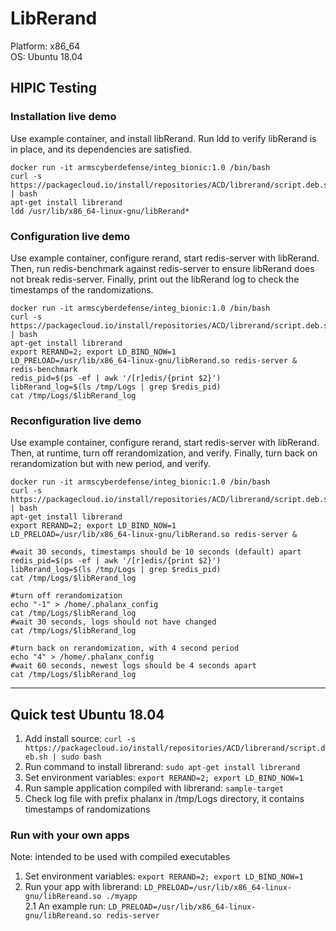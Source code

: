 # LibRerand
Platform: x86_64 \
OS: Ubuntu 18.04


## HIPIC Testing

### Installation live demo
Use example container, and install libRerand. Run ldd to verify libRerand is in place, and its dependencies are satisfied.

```
docker run -it armscyberdefense/integ_bionic:1.0 /bin/bash
curl -s https://packagecloud.io/install/repositories/ACD/librerand/script.deb.sh | bash
apt-get install librerand
ldd /usr/lib/x86_64-linux-gnu/libRerand*
```

### Configuration live demo
Use example container, configure rerand, start redis-server with libRerand. Then, run redis-benchmark against redis-server to ensure libRerand does not break redis-server. Finally, print out the libRerand log to check the timestamps of the randomizations.

```
docker run -it armscyberdefense/integ_bionic:1.0 /bin/bash
curl -s https://packagecloud.io/install/repositories/ACD/librerand/script.deb.sh | bash
apt-get install librerand
export RERAND=2; export LD_BIND_NOW=1
LD_PRELOAD=/usr/lib/x86_64-linux-gnu/libRerand.so redis-server &
redis-benchmark
redis_pid=$(ps -ef | awk '/[r]edis/{print $2}')
libRerand_log=$(ls /tmp/Logs | grep $redis_pid)
cat /tmp/Logs/$libRerand_log
```

### Reconfiguration live demo
Use example container, configure rerand, start redis-server with libRerand. Then, at runtime, turn off rerandomization, and verify. Finally, turn back on rerandomization but with new period, and verify.

```
docker run -it armscyberdefense/integ_bionic:1.0 /bin/bash
curl -s https://packagecloud.io/install/repositories/ACD/librerand/script.deb.sh | bash
apt-get install librerand
export RERAND=2; export LD_BIND_NOW=1
LD_PRELOAD=/usr/lib/x86_64-linux-gnu/libRerand.so redis-server &

#wait 30 seconds, timestamps should be 10 seconds (default) apart
redis_pid=$(ps -ef | awk '/[r]edis/{print $2}')
libRerand_log=$(ls /tmp/Logs | grep $redis_pid)
cat /tmp/Logs/$libRerand_log

#turn off rerandomization
echo "-1" > /home/.phalanx_config
cat /tmp/Logs/$libRerand_log
#wait 30 seconds, logs should not have changed
cat /tmp/Logs/$libRerand_log

#turn back on rerandomization, with 4 second period
echo "4" > /home/.phalanx_config
#wait 60 seconds, newest logs should be 4 seconds apart
cat /tmp/Logs/$libRerand_log
```

---------------------------------------------------------------------------------------------------------------------------

## Quick test Ubuntu 18.04
1. Add install source: ```curl -s https://packagecloud.io/install/repositories/ACD/librerand/script.deb.sh | sudo bash```
2. Run command to install librerand: ```sudo apt-get install librerand``` 
3. Set environment variables: ```export RERAND=2; export LD_BIND_NOW=1``` 
4. Run sample application compiled with librerand: ```sample-target``` 
5. Check log file with prefix phalanx in /tmp/Logs directory, it contains timestamps of randomizations

### Run with your own apps
Note: intended to be used with compiled executables
1. Set environment variables: ```export RERAND=2; export LD_BIND_NOW=1``` 
2. Run your app with librerand: ```LD_PRELOAD=/usr/lib/x86_64-linux-gnu/libRereand.so ./myapp``` \
    2.1 An example run: ```LD_PRELOAD=/usr/lib/x86_64-linux-gnu/libRereand.so redis-server```

